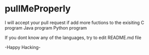 # pullMeProperly

I will accept your pull request if add more fuctions to the exisiting 
  C program
  Java program 
  Python program
  
If you dont know any of the languages, try to edit README.md file

-Happy Hacking-
